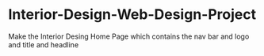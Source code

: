# Interior-Design-Web-Design-Project
Make the Interior Desing Home Page which contains the nav bar and logo and title and headline
